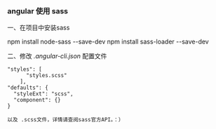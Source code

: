 ### angular 使用 sass

一、在项目中安装sass

  npm install node-sass --save-dev
  npm install sass-loader --save-dev
  
二、修改 *.angular-cli.json* 配置文件

    "styles": [
          "styles.scss"
        ],
    "defaults": {
      "styleExt": "scss",
      "component": {}
    }
    
    以及 .scss文件，详情请查阅sass官方API。：）
